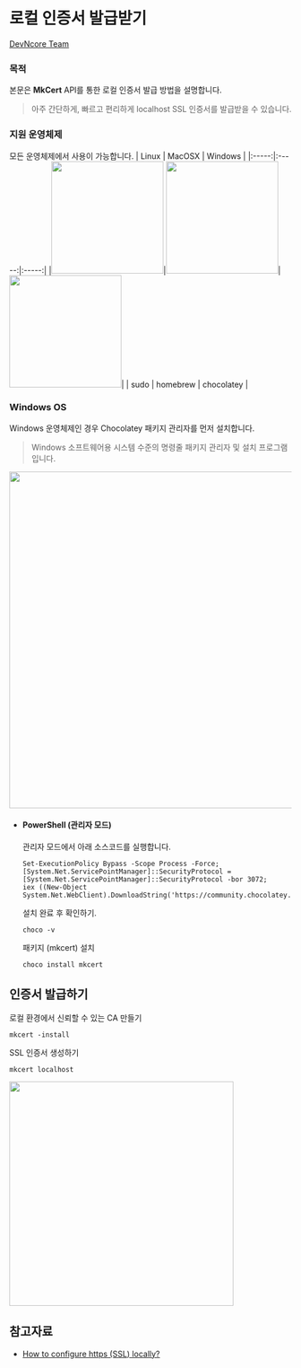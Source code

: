 # 로컬 인증서 발급받기
[DevNcore Team](https://devncore.org)

### 목적
본문은 **MkCert** API를 통한 로컬 인증서 발급 방법을 설명합니다. 
> 아주 간단하게, 빠르고 편리하게 localhost SSL 인증서를 발급받을 수 있습니다.

### 지원 운영체제
모든 운영체제에서 사용이 가능합니다.
| Linux | MacOSX | Windows |
|:-----:|:-----:|:-----:|
|<img src="https://user-images.githubusercontent.com/52397976/145034010-450f76a4-a8ad-470c-9c74-2373e925f323.png" width="200"/>|<img src="https://user-images.githubusercontent.com/52397976/145033016-235195ba-d75a-489e-9479-bb25278062c7.png" width="200"/>|<img src="https://user-images.githubusercontent.com/52397976/145033110-c2600e0b-f194-47e5-8940-02ff31691c8e.png" width="200"/>|
| sudo | homebrew | chocolatey |

### Windows OS
Windows 운영체제인 경우 Chocolatey 패키지 관리자를 먼저 설치합니다.
> Windows 소프트웨어용 시스템 수준의 명령줄 패키지 관리자 및 설치 프로그램 입니다.

<img src="https://user-images.githubusercontent.com/52397976/145036063-6f6f83c2-a1b2-41fb-bfe4-d9383697b6a2.png" width="600"/>

- #### PowerShell (관리자 모드) 
  관리자 모드에서 아래 소스코드를 실행합니다.  
  
  ```
  Set-ExecutionPolicy Bypass -Scope Process -Force; 
  [System.Net.ServicePointManager]::SecurityProtocol = [System.Net.ServicePointManager]::SecurityProtocol -bor 3072; 
  iex ((New-Object System.Net.WebClient).DownloadString('https://community.chocolatey.org/install.ps1'))
  ```
  설치 완료 후 확인하기.
  ```
  choco -v
  ```
  
  패키지 (mkcert) 설치
  ```
  choco install mkcert
  ```

## 인증서 발급하기
로컬 환경에서 신뢰할 수 있는 CA 만들기
```
mkcert -install
```

SSL 인증서 생성하기
```
mkcert localhost
```

<img src="https://user-images.githubusercontent.com/52397976/145216640-5d8beb54-14a1-489e-a34d-338488a03f8e.png" width="400"/>


## 참고자료
- [How to configure https (SSL) locally?](https://www.mariokandut.com/how-to-setup-https-ssl-in-localhost-react/)
